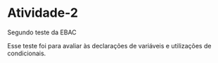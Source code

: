 # Atividade-2
Segundo teste da EBAC


Esse teste foi para avaliar às declarações de variáveis e utilizações de condicionais. 

